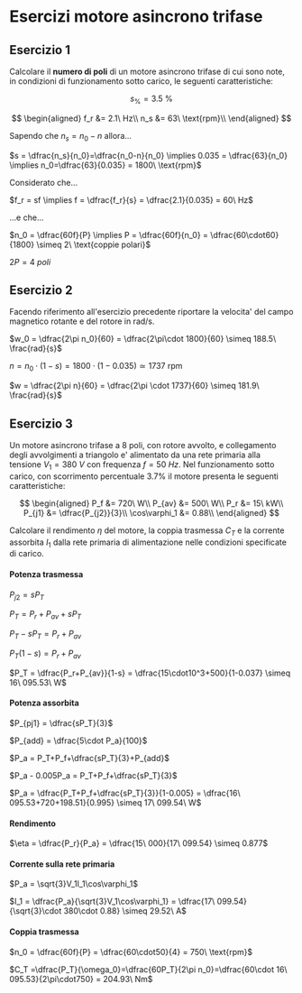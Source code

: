 # Esercizi motore asincrono trifase  

## Esercizio 1  

Calcolare il **numero di poli** di un motore asincrono trifase di cui sono note, in condizioni di funzionamento sotto carico, le seguenti caratteristiche:  

```math
    s_\% = 3.5\ \%
```
$$
\begin{aligned}
    f_r &= 2.1\ Hz\\
    n_s &= 63\ \text{rpm}\\
\end{aligned}
$$

Sapendo che $n_s = n_0 - n$ allora...  

$s = \dfrac{n_s}{n_0}=\dfrac{n_0-n}{n_0} \implies 0.035 = \dfrac{63}{n_0} \implies n_0=\dfrac{63}{0.035} = 1800\ \text{rpm}$  

Considerato che...  

$f_r = sf \implies f = \dfrac{f_r}{s} = \dfrac{2.1}{0.035} = 60\ Hz$  

...e che...  

$n_0 = \dfrac{60f}{P} \implies P = \dfrac{60f}{n_0} = \dfrac{60\cdot60}{1800} \simeq 2\ \text{coppie polari}$  

$2P = 4\ poli$  

## Esercizio 2  

Facendo riferimento all'esercizio precedente riportare la velocita' del campo magnetico rotante e del rotore in rad/s.  

$w_0 = \dfrac{2\pi n_0}{60} = \dfrac{2\pi\cdot 1800}{60} \simeq 188.5\ \frac{rad}{s}$  

$n = n_0\cdot(1-s) = 1800\cdot(1-0.035) \simeq 1737\ \text{rpm}$  

$w = \dfrac{2\pi n}{60} = \dfrac{2\pi \cdot 1737}{60} \simeq 181.9\ \frac{rad}{s}$  

## Esercizio 3  

Un motore asincrono trifase a 8 poli, con rotore avvolto, e collegamento degli avvolgimenti a triangolo e' alimentato da una rete primaria alla tensione $V_1 = 380\ V$ con frequenza $f=50\ Hz$. Nel funzionamento sotto carico, con scorrimento percentuale 3.7% il motore presenta le
seguenti caratteristiche:  

$$
\begin{aligned}
    P_f &= 720\ W\\
    P_{av} &= 500\ W\\
    P_r &= 15\ kW\\
    P_{j1} &= \dfrac{P_{j2}}{3}\\
    \cos\varphi_1 &= 0.88\\
\end{aligned}
$$

Calcolare il rendimento $\eta$ del motore, la coppia trasmessa $C_T$ e la corrente assorbita $I_1$ dalla rete primaria di alimentazione nelle condizioni specificate di carico.  


#### Potenza trasmessa  

$P_{j2}=sP_T$  

$P_T=P_r+P_{av}+sP_T$  

$P_T-sP_T=P_r+P_{av}$  

$P_T(1-s)=P_r+P_{av}$  

$P_T = \dfrac{P_r+P_{av}}{1-s} = \dfrac{15\cdot10^3+500}{1-0.037} \simeq 16\ 095.53\ W$  

#### Potenza assorbita  

$P_{pj1} = \dfrac{sP_T}{3}$  

$P_{add} = \dfrac{5\cdot P_a}{100}$

$P_a = P_T+P_f+\dfrac{sP_T}{3}+P_{add}$  

$P_a - 0.005P_a = P_T+P_f+\dfrac{sP_T}{3}$  

$P_a = \dfrac{P_T+P_f+\dfrac{sP_T}{3}}{1-0.005} = \dfrac{16\ 095.53+720+198.51}{0.995} \simeq 17\ 099.54\ W$  

#### Rendimento  

$\eta = \dfrac{P_r}{P_a} = \dfrac{15\ 000}{17\ 099.54} \simeq 0.877$  

#### Corrente sulla rete primaria  

$P_a = \sqrt{3}V_1I_1\cos\varphi_1$  

$I_1 = \dfrac{P_a}{\sqrt{3}V_1\cos\varphi_1} = \dfrac{17\ 099.54}{\sqrt{3}\cdot 380\cdot 0.88} \simeq 29.52\ A$  

#### Coppia trasmessa  

$n_0 = \dfrac{60f}{P} = \dfrac{60\cdot50}{4} = 750\ \text{rpm}$  

$C_T =\dfrac{P_T}{\omega_0}=\dfrac{60P_T}{2\pi n_0}=\dfrac{60\cdot 16\ 095.53}{2\pi\cdot750} = 204.93\ Nm$  
